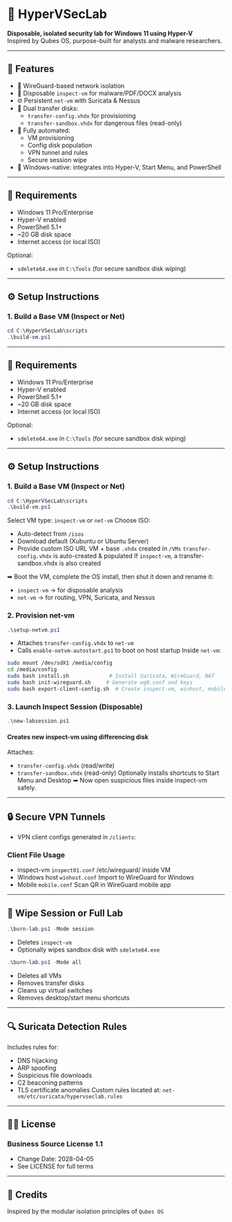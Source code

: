 # 🧪 HyperVSecLab

**Disposable, isolated security lab for Windows 11 using Hyper-V**  
Inspired by Qubes OS, purpose-built for analysts and malware researchers.

---

## 🚀 Features

- 🔐 WireGuard-based network isolation
- 🧱 Disposable `inspect-vm` for malware/PDF/DOCX analysis
- 🌐 Persistent `net-vm` with Suricata & Nessus
- 💾 Dual transfer disks:
  - `transfer-config.vhdx` for provisioning
  - `transfer-sandbox.vhdx` for dangerous files (read-only)
- 🔁 Fully automated:
  - VM provisioning
  - Config disk population
  - VPN tunnel and rules
  - Secure session wipe
- 🧭 Windows-native: integrates into Hyper-V, Start Menu, and PowerShell

---

## 💾 Requirements

- Windows 11 Pro/Enterprise
- Hyper-V enabled
- PowerShell 5.1+
- ~20 GB disk space
- Internet access (or local ISO)

Optional:
- `sdelete64.exe` in `C:\Tools` (for secure sandbox disk wiping)

---

## ⚙️ Setup Instructions

### 1. Build a Base VM (Inspect or Net)

```powershell
cd C:\HyperVSecLab\scripts
.\build-vm.ps1
```

---

## 💾 Requirements

- Windows 11 Pro/Enterprise
- Hyper-V enabled
- PowerShell 5.1+
- ~20 GB disk space
- Internet access (or local ISO)

Optional:
- `sdelete64.exe` in `C:\Tools` (for secure sandbox disk wiping)

---

## ⚙️ Setup Instructions
### 1. Build a Base VM (Inspect or Net)
```powershell
cd C:\HyperVSecLab\scripts
.\build-vm.ps1
```
Select VM type: `inspect-vm` or `net-vm`
Choose ISO:
- Auto-detect from `/isos`
- Download default (Xubuntu or Ubuntu Server)
- Provide custom ISO URL
VM + base `.vhdx` created in `/VMs`
 `transfer-config.vhdx` is auto-created & populated
If `inspect-vm`, a transfer-sandbox.vhdx is also created

➡ Boot the VM, complete the OS install, then shut it down and rename it:
- `inspect-vm` → for disposable analysis
- `net-vm` → for routing, VPN, Suricata, and Nessus

### 2. Provision net-vm
```powershell
.\setup-netvm.ps1
```
- Attaches `transfer-config.vhdx` to `net-vm`
- Calls `enable-netvm-autostart.ps1` to boot on host startup
Inside `net-vm`:
```bash
sudo mount /dev/sdX1 /media/config
cd /media/config
sudo bash install.sh             # Install Suricata, WireGuard, NAT
sudo bash init-wireguard.sh     # Generate wg0.conf and keys
sudo bash export-client-config.sh  # Create inspect-vm, winhost, mobile configs
```
### 3. Launch Inspect Session (Disposable)
```powershell
.\new-labsession.ps1
```
#### Creates new inspect-vm using differencing disk
 Attaches:
- `transfer-config.vhdx` (read/write)
- `transfer-sandbox.vhdx` (read-only)
Optionally installs shortcuts to Start Menu and Desktop
➡ Now open suspicious files inside inspect-vm safely.
---
## 🔒 Secure VPN Tunnels
- VPN client configs generated in `/clients`:
### Client	File	Usage
- inspect-vm	`inspect01.conf`	/etc/wireguard/ inside VM
- Windows host	`winhost.conf`	Import to WireGuard for Windows
- Mobile	`mobile.conf`	Scan QR in WireGuard mobile app
---
## 🧼 Wipe Session or Full Lab
```powershell
.\burn-lab.ps1 -Mode session
```
- Deletes `inspect-vm`
- Optionally wipes sandbox disk with `sdelete64.exe`
```powershell
.\burn-lab.ps1 -Mode all
```
- Deletes all VMs
- Removes transfer disks
- Cleans up virtual switches
- Removes desktop/start menu shortcuts
---
## 🔍 Suricata Detection Rules
Includes rules for:
- DNS hijacking
- ARP spoofing
- Suspicious file downloads
- C2 beaconing patterns
- TLS certificate anomalies
Custom rules located at:
`net-vm/etc/suricata/hypervseclab.rules`
---
## 🧑‍💻 License
### Business Source License 1.1
- Change Date: 2028-04-05
- See LICENSE for full terms
---
## 🤝 Credits
Inspired by the modular isolation principles of `Qubes OS`
